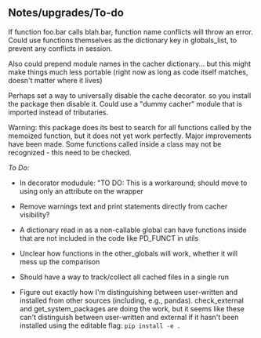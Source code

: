 ## Notes/upgrades/To-do ##

If function foo.bar calls blah.bar, function name conflicts will throw an error. Could use functions themselves as the dictionary key in globals_list, to prevent any conflicts in session.

Also could prepend module names in the cacher dictionary... but this might make things much less portable (right now as long as code itself matches, doesn't matter where it lives)

Perhaps set a way to universally disable the cache decorator. so you install the package then disable it. Could use a "dummy cacher" module that is imported instead of tributaries.

Warning: this package does its best to search for all functions called by the memoized function, but it does not yet work perfectly. Major improvements have been made. Some functions called inside a class may not be recognized - this need to be checked.

*To Do:*

* In decorator modudule: "TO DO: This is a workaround; should move to using only an attribute on the wrapper

* Remove warnings text and print statements directly from cacher visibility?

* A dictionary read in as a non-callable global can have functions inside that are not included in the code
like PD_FUNCT in utils

* Unclear how functions in the other_globals will work, whether it will mess up the comparison

* Should have a way to track/collect all cached files in a single run

* Figure out exactly how I'm distinguishing between user-written and installed from other sources (including, e.g., pandas). check_external and get_system_packages are doing the work, but it seems like these can't distinguish between user-written and external if it hasn't been installed using the editable flag: `pip install -e .`